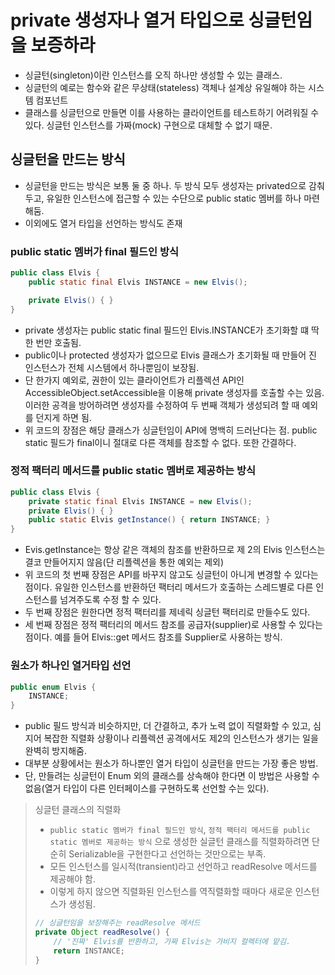 # private 생성자나 열거 타입으로 싱글턴임을 보증하라

- 싱글턴(singleton)이란 인스턴스를 오직 하나만 생성할 수 있는 클래스.
- 싱글턴의 예로는 함수와 같은 무상태(stateless) 객체나 설계상 유일해야 하는 시스템 컴포넌트
- 클래스를 싱글턴으로 만들면 이를 사용하는 클라이언트를 테스트하기 어려워질 수 있다. 싱글턴 인스턴스를 가짜(mock) 구현으로 대체할 수 없기 때문.

## 싱글턴을 만드는 방식

- 싱글턴을 만드는 방식은 보통 둘 중 하나. 두 방식 모두 생성자는 privated으로 감춰두고, 유일한 인스턴스에 접근할 수 있는 수단으로 public static 멤버를 하나 마련해둠.
- 이외에도 열거 타입을 선언하는 방식도 존재

### public static 멤버가 final 필드인 방식

```java
public class Elvis {
    public static final Elvis INSTANCE = new Elvis();

    private Elvis() { }
}
```

- private 생성자는 public static final 필드인 Elvis.INSTANCE가 초기화할 떄 딱 한 번만 호출됨.
- public이나 protected 생성자가 없으므로 Elvis 클래스가 초기화될 때 만들어 진 인스턴스가 전체 시스템에서 하나뿐임이 보장됨.
- 단 한가지 예외로, 권한이 있는 클라이언트가 리플렉션 API인 AccessibleObject.setAccessible을 이용해 private 생성자를 호출할 수는 있음. 이러한 공격을 방어하려면 생성자를 수정하여 두 번째 객체가 생성되려 할 때 예외를 던지게 하면 됨.
- 위 코드의 장점은 해당 클래스가 싱글턴임이 API에 명백히 드러난다는 점. public static 필드가 final이니 절대로 다른 객체를 참조할 수 없다. 또한 간결하다.

### 정적 팩터리 메서드를 public static 멤버로 제공하는 방식

```java
public class Elvis {
    private static final Elvis INSTANCE = new Elvis();
    private Elvis() { }
    public static Elvis getInstance() { return INSTANCE; }
}
```

- Evis.getInstance는 항상 같은 객체의 참조를 반환하므로 제 2의 Elvis 인스턴스는 결코 만들어지지 않음(단 리플렉션을 통한 예외는 제외)
- 위 코드의 첫 번째 장점은 API를 바꾸지 않고도 싱글턴이 아니게 변경할 수 있다는 점이다. 유일한 인스턴스를 반환하던 팩터리 메서드가 호출하는 스레드별로 다른 인스턴스를 넘겨주도록 수정 할 수 있다.
- 두 번째 장점은 원한다면 정적 팩터리를 제네릭 싱글턴 팩터리로 만들수도 있다.
- 세 번째 장점은 정적 팩터리의 메서드 참조를 공급자(supplier)로 사용할 수 있다는 점이다. 예를 들어 Elvis::get 메서드 참조를 Supplier<Elvis>로 사용하는 방식.

### 원소가 하나인 열거타입 선언

```java
public enum Elvis {
    INSTANCE;
}
```

- public 필드 방식과 비슷하지만, 더 간결하고, 추가 노력 없이 직렬화할 수 있고, 심지어 복잡한 직렬화 상황이나 리플렉션 공격에서도 제2의 인스턴스가 생기는 일을 완벽히 방지해줌.
- 대부분 상황에서는 원소가 하나뿐인 열거 타입이 싱글턴을 만드는 가장 좋은 방법.
- 단, 만들려는 싱글턴이 Enum 외의 클래스를 상속해야 한다면 이 방법은 사용할 수 없음(열거 타입이 다른 인터페이스를 구현하도록 선언할 수는 있다).

> 싱글턴 클래스의 직렬화
>
> - `public static 멤버가 final 필드인 방식`, `정적 팩터리 메서드를 public static 멤버로 제공하는 방식` 으로 생성한 실글턴 클래스를 직렬화하려면 단순히 Serializable을 구현한다고 선언하는 것만으로는 부족.
> - 모든 인스턴스를 일시적(transient)라고 선언하고 readResolve 메서드를 제공해야 함.
> - 이렇게 하지 않으면 직렬화된 인스턴스를 역직렬화할 때마다 새로운 인스턴스가 생성됨.
>
> ```java
> // 싱글턴임을 보장해주는 readResolve 메서드
> private Object readResolve() {
>     // '진짜' Elvis를 반환하고, 가짜 Elvis는 가비지 컬렉터에 맡김.
>     return INSTANCE;
> }
> ```
